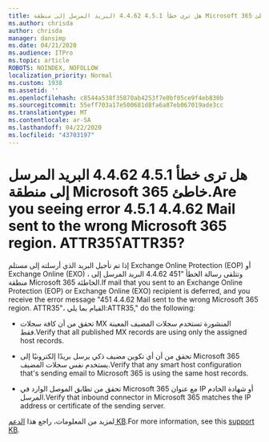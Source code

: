 ```yaml
---
title: هل ترى خطأ 4.5.1 4.4.62 البريد المرسل إلى منطقة Microsoft 365 خاطئ. ATTR35؟
ms.author: chrisda
author: chrisda
manager: dansimp
ms.date: 04/21/2020
ms.audience: ITPro
ms.topic: article
ROBOTS: NOINDEX, NOFOLLOW
localization_priority: Normal
ms.custom: 1938
ms.assetid: ''
ms.openlocfilehash: c8544a538f35870ab4253f7e0bf05ce9f4eb830b
ms.sourcegitcommit: 55eff703a17e500681d8fa6a87eb067019ade3cc
ms.translationtype: MT
ms.contentlocale: ar-SA
ms.lasthandoff: 04/22/2020
ms.locfileid: "43703197"
---
```

# <a name="are-you-seeing-error-451-4462-mail-sent-to-the-wrong-microsoft-365-region-attr35"></a><span data-ttu-id="9c03e-103">هل ترى خطأ 4.5.1 4.4.62 البريد المرسل إلى منطقة Microsoft 365 خاطئ.</span><span class="sxs-lookup"><span data-stu-id="9c03e-103">Are you seeing error 4.5.1 4.4.62 Mail sent to the wrong Microsoft 365 region.</span></span> <span data-ttu-id="9c03e-104">ATTR35؟</span><span class="sxs-lookup"><span data-stu-id="9c03e-104">ATTR35?</span></span>

<span data-ttu-id="9c03e-105">إذا تم تأجيل البريد الذي أرسلته إلى مستلم Exchange Online Protection (EOP) أو Exchange Online (EXO) ، وتتلقى رسالة الخطأ "451 4.4.62 البريد المرسل إلى منطقة Microsoft 365 الخاطئة.</span><span class="sxs-lookup"><span data-stu-id="9c03e-105">If mail that you sent to an Exchange Online Protection (EOP) or Exchange Online (EXO) recipient is deferred, and you receive the error message "451 4.4.62 Mail sent to the wrong Microsoft 365 region.</span></span> <span data-ttu-id="9c03e-106">ATTR35"، القيام بما يلي:</span><span class="sxs-lookup"><span data-stu-id="9c03e-106">ATTR35," do the following:</span></span>

- <span data-ttu-id="9c03e-107">تحقق من أن كافة سجلات MX المنشورة تستخدم سجلات المضيف المعينة فقط.</span><span class="sxs-lookup"><span data-stu-id="9c03e-107">Verify that all published MX records are using only the assigned host records.</span></span>

- <span data-ttu-id="9c03e-108">تحقق من أن أي تكوين مضيف ذكي يرسل بريدًا إلكترونيًا إلى Microsoft 365 يستخدم نفس سجلات المضيف.</span><span class="sxs-lookup"><span data-stu-id="9c03e-108">Verify that any smart host configuration that's sending email to Microsoft 365 is using the same host records.</span></span>

- <span data-ttu-id="9c03e-109">تحقق من تطابق الموصل الوارد في Microsoft 365 مع عنوان IP أو شهادة الخادم المرسل.</span><span class="sxs-lookup"><span data-stu-id="9c03e-109">Verify that inbound connector in Microsoft 365 matches the IP address or certificate of the sending server.</span></span>

<span data-ttu-id="9c03e-110">لمزيد من المعلومات، راجع هذا [الدعم KB](https://support.microsoft.com/help/4057301/attr35-response-code-when-mail-is-sent-to-eop-exo).</span><span class="sxs-lookup"><span data-stu-id="9c03e-110">For more information, see this [support KB](https://support.microsoft.com/help/4057301/attr35-response-code-when-mail-is-sent-to-eop-exo).</span></span>
